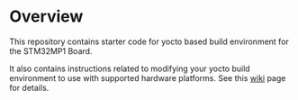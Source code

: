 # Overview

This repository contains starter code for yocto based build environment for the STM32MP1 Board.

It also contains instructions related to modifying your yocto build environment to use with supported hardware platforms. See this [wiki](https://github.com/cu-ecen-5013/yocto-stm32mp1/wiki/STM32MP1-Board-Support-Package) page for details.